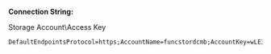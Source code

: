 **Connection String:**

Storage Account\Access Key

```
DefaultEndpointsProtocol=https;AccountName=funcstordcmb;AccountKey=wLE30LEyJ4Gem0TQ/RF38pkfRJzEURGmC3CyFvavZNJdvqQLTKReNjbEuphxJ3v7KIM9UjDrT1SWYiT8nHhk3w==;EndpointSuffix=core.windows.net
```

